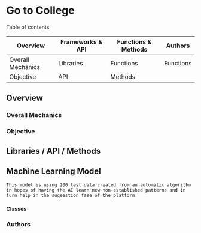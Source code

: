 # Go to College
 Table of contents

|Overview|Frameworks & API|Functions & Methods|Authors|
|--------|----------------|-------------------|-------|
|Overall Mechanics|Libraries|Functions|Functions|Authors Info|
|Objective|API|Methods||


## Overview

### Overall Mechanics

### Objective

## Libraries / API / Methods

## Machine Learning Model

	This model is using 200 test data created from an automatic algorithm in hopes of having the AI learn new non-established patterns and in turn help in the sugeestion fase of the platform.

#### Classes

### Authors

